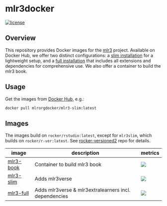 # mlr3docker

<!-- badges: start -->
[![license](https://img.shields.io/badge/license-GPLv3-blue.svg)](https://opensource.org/licenses/GPL-3.0)
<!-- badges: end -->

## Overview

This repository provides Docker images for the [mlr3](https://github.com/mlr-org/mlr3) project.
Available on Docker Hub, we offer two distinct configurations: a [slim installation](https://hub.docker.com/r/mlrorgdocker/mlr3-slim) for a lightweight setup, and a [full installation](https://hub.docker.com/r/mlrorgdocker/mlr3-full) that includes all extensions and dependencies for comprehensive use.
We also offer a container to build the mlr3 book.

## Usage

Get the images from [Docker Hub](https://hub.docker.com/u/mlrorgdocker), e.g.:

```sh
docker pull mlrorgdocker/mlr3-slim:latest
```

## Images

The images build on `rocker/rstudio:latest`, except for `mlr3slim`, which builds on `rocker/r-ver:latest`. See [rocker-versioned2](https://github.com/rocker-org/rocker-versioned2) repo for details.

| image                                                        | description                                           | metrics                                                                                                                |
| ------------------------------------------------------------ | ----------------------------------------------------- | ---------------------------------------------------------------------------------------------------------------------- |
| [mlr3-book](https://hub.docker.com/r/mlrorgdocker/mlr3-book) | Container to build mlr3 book                          | [![](https://img.shields.io/docker/pulls/mlrorgdocker/mlr3-book.svg)](https://hub.docker.com/r/mlrorgdocker/mlr3-book) |
| [mlr3-slim](https://hub.docker.com/r/mlrorgdocker/mlr3-slim) | Adds mlr3verse                                        | [![](https://img.shields.io/docker/pulls/mlrorgdocker/mlr3-slim.svg)](https://hub.docker.com/r/mlrorgdocker/mlr3-slim) |
| [mlr3-full](https://hub.docker.com/r/mlrorgdocker/mlr3-full) | Adds mlr3verse & mlr3extralearners incl. dependencies | [![](https://img.shields.io/docker/pulls/mlrorgdocker/mlr3-full.svg)](https://hub.docker.com/r/mlrorgdocker/mlr3-slim) |
